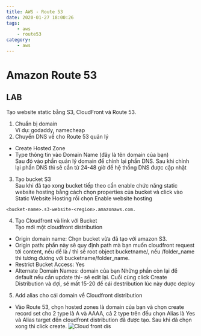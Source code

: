```yaml
---
title: AWS - Route 53
date: 2020-01-27 18:00:26
tags:
    - aws
    - route53
category: 
    - aws
---
```


# Amazon Route 53
## LAB

Tạo website static bằng S3, CloudFront và Route 53.     
1) Chuẩn bị domain      
Ví dụ: godaddy, namecheap   
2) Chuyển DNS về cho Route 53 quản lý   
- Create Hosted Zone        
- Type thông tin vào Domain Name (đây là tên domain của bạn)    
Sau đó vào phần quản lý domain để chỉnh lại phần DNS. Sau khi chỉnh lại phần DNS thì sẽ cần từ 24-48 giờ để hệ thống DNS được cập nhật 
3) Tạo bucket S3    
Sau khi đã tạo xong bucket tiếp theo cần enable chức năng static website hosting bằng cách chọn properties của bucket và click vào Static Website Hosting rồi chọn Enable website hosting

```
<bucket-name>.s3-website-<region>.amazonaws.com.
```
4) Tạo Cloudfront và link với Bucket    
Tạo mới một cloudfront distribution
- Origin domain name: Chọn bucket vừa đã tạo với amazon S3.
- Origin path: phần này sẽ quy định path mà bạn muốn cloudfront request tới content, nếu để là / thì sẽ root object bucketname/, nếu /folder_name thì tương đương với bucketname/folder_name.
- Restrict Bucket Access: Yes
- Alternate Domain Names: domain của bạn
Những phần còn lại để default nếu cần update thì-  sẽ edit lại.
Cuồi cùng click Create Distribution và đợi, sẽ mất 15-20 để cái destribution lúc này được deploy

5) Add alias cho cái domain về Cloudfront distribution      
- Vào Route 53, chọn hosted zones là domain của bạn và chọn create record set cho 2 type là A và AAAA, cả 2 type trên đều chọn Alias là Yes và Alias target đến cloudfront distribution đã được tạo.
Sau khi đã chọn xong thì click create.
![Cloud front dis](https://s3-ap-southeast-1.amazonaws.com/kipalog.com/s3aco9xwbv_Screen%20Shot%202016-12-19%20at%2011.08.06%20PM.png)
